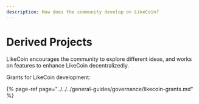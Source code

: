 ```yaml
---
description: How does the community develop on LikeCoin?
---
```


# Derived Projects

LikeCoin encourages the community to explore different ideas, and works on features to enhance LikeCoin decentralizedly.

Grants for LikeCoin development:

{% page-ref page="../../../general-guides/governance/likecoin-grants.md" %}

